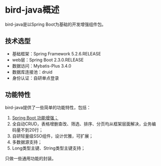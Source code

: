 # bird-java概述

bird-java是以Spring Boot为基础的开发增强组件包。

## 技术选型

 - 基础框架：Spring Framework 5.2.6.RELEASE
 - web层：Spring Boot 2.3.0.RELEASE
 - 数据访问：Mybatis-Plus 3.4.0
 - 数据库连接池：druid
 - 身份认证：自研单点登录

## 功能特性

bird-java提供了一些简单的功能特性，包括：

 1. [Spring Boot 功能增强；](https://github.com/liuxx001/bird-java/tree/master/bird-web-support)
 2. 全自动CRUD，表格增删查改、筛选、排序、分页均从框架层面解决，业务编码量不到20行；
 3. 自研轻量级SSO组件，设计优雅，可扩展；
 4. 多数据源支持；
 5. Long类型主键、String类型主键支持；

 只做一些通用功能的封装。


